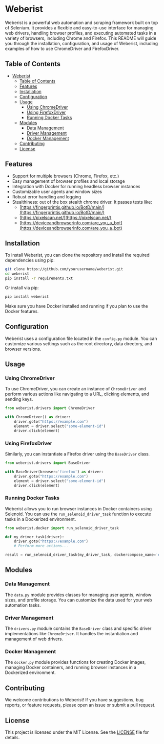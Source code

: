 # Weberist

Weberist is a powerful web automation and scraping framework built on top of Selenium. It provides a flexible and easy-to-use interface for managing web drivers, handling browser profiles, and executing automated tasks in a variety of browsers, including Chrome and Firefox. This README will guide you through the installation, configuration, and usage of Weberist, including examples of how to use ChromeDriver and FirefoxDriver.

## Table of Contents

- [Weberist](#weberist)
  - [Table of Contents](#table-of-contents)
  - [Features](#features)
  - [Installation](#installation)
  - [Configuration](#configuration)
  - [Usage](#usage)
    - [Using ChromeDriver](#using-chromedriver)
    - [Using FirefoxDriver](#using-firefoxdriver)
    - [Running Docker Tasks](#running-docker-tasks)
  - [Modules](#modules)
    - [Data Management](#data-management)
    - [Driver Management](#driver-management)
    - [Docker Management](#docker-management)
  - [Contributing](#contributing)
  - [License](#license)

## Features

- Support for multiple browsers (Chrome, Firefox, etc.)
- Easy management of browser profiles and local storage
- Integration with Docker for running headless browser instances
- Customizable user agents and window sizes
- Robust error handling and logging
- Stealthiness: out of the box stealth chrome driver. It passes tests like:
  * [https://fingerprintjs.github.io/BotD/main/](https://fingerprintjs.github.io/BotD/main/)
  * [https://pixelscan.net/](https://pixelscan.net/)
  * [https://deviceandbrowserinfo.com/are_you_a_bot](https://deviceandbrowserinfo.com/are_you_a_bot)

## Installation

To install Weberist, you can clone the repository and install the required dependencies using pip:

```bash
git clone https://github.com/yourusername/weberist.git
cd weberist
pip install -r requirements.txt
```

Or install via pip:

```bash
pip install weberist
```
Make sure you have Docker installed and running if you plan to use the Docker features.

## Configuration

Weberist uses a configuration file located in the `config.py` module. You can customize various settings such as the root directory, data directory, and browser versions.

## Usage

### Using ChromeDriver

To use ChromeDriver, you can create an instance of `ChromeDriver` and perform various actions like navigating to a URL, clicking elements, and sending keys.

```python
from weberist.drivers import ChromeDriver

with ChromeDriver() as driver:
    driver.goto("https://example.com")
    element = driver.select("some-element-id")
    driver.click(element)
```

### Using FirefoxDriver

Similarly, you can instantiate a Firefox driver using the `BaseDriver` class.

```python
from weberist.drivers import BaseDriver

with BaseDriver(browser='firefox') as driver:
    driver.goto("https://example.com")
    element = driver.select("some-element-id")
    driver.click(element)
```

### Running Docker Tasks

Weberist allows you to run browser instances in Docker containers using Selenoid. You can use the `run_selenoid_driver_task` function to execute tasks in a Dockerized environment.

```python
from weberist.docker import run_selenoid_driver_task

def my_driver_task(driver):
    driver.goto("https://example.com")
    # Perform more actions...

result = run_selenoid_driver_task(my_driver_task, dockercompose_name='docker-compose.yml')
```

## Modules

### Data Management

The `data.py` module provides classes for managing user agents, window sizes, and profile storage. You can customize the data used for your web automation tasks.

### Driver Management

The `drivers.py` module contains the `BaseDriver` class and specific driver implementations like `ChromeDriver`. It handles the instantiation and management of web drivers.

### Docker Management

The `docker.py` module provides functions for creating Docker images, managing Docker containers, and running browser instances in a Dockerized environment.

## Contributing

We welcome contributions to Weberist! If you have suggestions, bug reports, or feature requests, please open an issue or submit a pull request.

## License

This project is licensed under the MIT License. See the [LICENSE](LICENSE) file for details.
